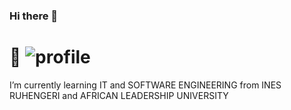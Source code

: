 ### Hi there 👋
# 🌱 ![profile](https://user-images.githubusercontent.com/106772337/233390075-05f05526-a5fe-4d12-ae50-7776452c5ae0.jpg)
I’m currently learning IT and SOFTWARE ENGINEERING from INES RUHENGERI and AFRICAN LEADERSHIP UNIVERSITY

<!--
**UWAYONoella/UWAYONoella** is a ✨ _special_ ✨ repository because its `README.md` (this file) appears on your GitHub profile.

Here are some ideas to get you started:

- 🔭 I’m currently working on ...
- 🌱 I’m currently learning ...
- 👯 I’m looking to collaborate on ...
- 🤔 I’m looking for help with ...
- 💬 Ask me about ...
- 📫 How to reach me: ...
- 😄 Pronouns: ...
- ⚡ Fun fact: ...
-->
